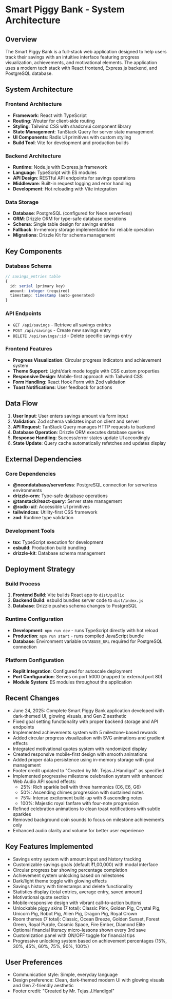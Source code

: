 # Smart Piggy Bank - System Architecture

## Overview

The Smart Piggy Bank is a full-stack web application designed to help users track their savings with an intuitive interface featuring progress visualization, achievements, and motivational elements. The application uses a modern tech stack with React frontend, Express.js backend, and PostgreSQL database.

## System Architecture

### Frontend Architecture
- **Framework**: React with TypeScript
- **Routing**: Wouter for client-side routing
- **Styling**: Tailwind CSS with shadcn/ui component library
- **State Management**: TanStack Query for server state management
- **UI Components**: Radix UI primitives with custom styling
- **Build Tool**: Vite for development and production builds

### Backend Architecture
- **Runtime**: Node.js with Express.js framework
- **Language**: TypeScript with ES modules
- **API Design**: RESTful API endpoints for savings operations
- **Middleware**: Built-in request logging and error handling
- **Development**: Hot reloading with Vite integration

### Data Storage
- **Database**: PostgreSQL (configured for Neon serverless)
- **ORM**: Drizzle ORM for type-safe database operations
- **Schema**: Single table design for savings entries
- **Fallback**: In-memory storage implementation for reliable operation
- **Migrations**: Drizzle Kit for schema management

## Key Components

### Database Schema
```typescript
// savings_entries table
{
  id: serial (primary key)
  amount: integer (required)
  timestamp: timestamp (auto-generated)
}
```

### API Endpoints
- `GET /api/savings` - Retrieve all savings entries
- `POST /api/savings` - Create new savings entry
- `DELETE /api/savings/:id` - Delete specific savings entry

### Frontend Features
- **Progress Visualization**: Circular progress indicators and achievement system
- **Theme Support**: Light/dark mode toggle with CSS custom properties
- **Responsive Design**: Mobile-first approach with Tailwind CSS
- **Form Handling**: React Hook Form with Zod validation
- **Toast Notifications**: User feedback for actions

## Data Flow

1. **User Input**: User enters savings amount via form input
2. **Validation**: Zod schema validates input on client and server
3. **API Request**: TanStack Query manages HTTP requests to backend
4. **Database Operation**: Drizzle ORM executes database queries
5. **Response Handling**: Success/error states update UI accordingly
6. **State Update**: Query cache automatically refetches and updates display

## External Dependencies

### Core Dependencies
- **@neondatabase/serverless**: PostgreSQL connection for serverless environments
- **drizzle-orm**: Type-safe database operations
- **@tanstack/react-query**: Server state management
- **@radix-ui/**: Accessible UI primitives
- **tailwindcss**: Utility-first CSS framework
- **zod**: Runtime type validation

### Development Tools
- **tsx**: TypeScript execution for development
- **esbuild**: Production build bundling
- **drizzle-kit**: Database schema management

## Deployment Strategy

### Build Process
1. **Frontend Build**: Vite builds React app to `dist/public`
2. **Backend Build**: esbuild bundles server code to `dist/index.js`
3. **Database**: Drizzle pushes schema changes to PostgreSQL

### Runtime Configuration
- **Development**: `npm run dev` - runs TypeScript directly with hot reload
- **Production**: `npm run start` - runs compiled JavaScript bundle
- **Database**: Environment variable `DATABASE_URL` required for PostgreSQL connection

### Platform Configuration
- **Replit Integration**: Configured for autoscale deployment
- **Port Configuration**: Serves on port 5000 (mapped to external port 80)
- **Module System**: ES modules throughout the application

## Recent Changes
- June 24, 2025: Complete Smart Piggy Bank application developed with dark-themed UI, glowing visuals, and Gen Z aesthetic
- Fixed goal setting functionality with proper backend storage and API endpoints
- Implemented achievements system with 5 milestone-based rewards
- Added circular progress visualization with SVG animations and gradient effects
- Integrated motivational quotes system with randomized display
- Created responsive mobile-first design with smooth animations
- Added proper data persistence using in-memory storage with goal management
- Footer credit updated to "Created by Mr. Tejas.J.Handigol" as specified
- Implemented progressive milestone celebration system with enhanced Web Audio API sound effects:
  * 25%: Rich sparkle bell with three harmonics (C6, E6, G6)
  * 50%: Ascending chimes progression with sustained notes
  * 75%: Intense excitement build-up with 8 ascending notes
  * 100%: Majestic royal fanfare with four-note progression
- Refined celebration animations to clean toast notifications with subtle sparkles
- Removed background coin sounds to focus on milestone achievements only
- Enhanced audio clarity and volume for better user experience

## Key Features Implemented
- Savings entry system with amount input and history tracking
- Customizable savings goals (default ₹1,00,000) with modal interface  
- Circular progress bar showing percentage completion
- Achievement system unlocking based on milestones
- Dark/light theme toggle with glowing effects
- Savings history with timestamps and delete functionality
- Statistics display (total entries, average entry, saved amount)
- Motivational quote section
- Mobile-responsive design with vibrant call-to-action buttons
- Unlockable piggy skins (7 total): Classic Pink, Golden Pig, Crystal Pig, Unicorn Pig, Robot Pig, Alien Pig, Dragon Pig, Royal Crown
- Room themes (7 total): Classic, Ocean Breeze, Golden Sunset, Forest Green, Royal Purple, Cosmic Space, Fire Ember, Diamond Elite
- Optional financial literacy micro-lessons shown every 3rd save
- Customization panel with ON/OFF toggle for financial tips
- Progressive unlocking system based on achievement percentages (15%, 30%, 45%, 60%, 75%, 90%, 100%)

## User Preferences
- Communication style: Simple, everyday language
- Design preference: Clean, dark-themed modern UI with glowing visuals and Gen Z-friendly aesthetic
- Footer credit: "Created by Mr. Tejas.J.Handigol"